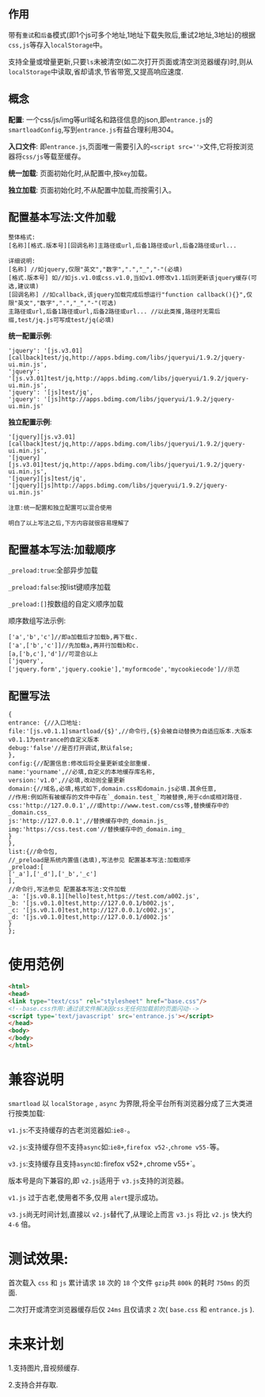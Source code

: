 ## 作用

带有`重试`和`后备`模式(即1个js可多个地址,1地址下载失败后,重试2地址,3地址)的根据`css,js`等存入`localStorage`中。

支持全量或增量更新,只要`ls`未被清空(如二次打开页面或清空浏览器缓存)时,则从`localStorage`中读取,省却请求,节省带宽,又提高响应速度.

## 概念

**配置**: 一个css/js/img等url域名和路径信息的json,即`entrance.js`的`smartloadConfig`,写到`entrance.js`有益合理利用304。

**入口文件**: 即`entrance.js`,页面唯一需要引入的`<script src=''>`文件,它将按浏览器将`css/js`等载至缓存。

**统一加载**: 页面初始化时,从配置中,按`key`加载。

**独立加载**: 页面初始化时,不从配置中加载,而按需引入。

## 配置基本写法:文件加载

```
整体格式:
[名称][格式.版本号][回调名称]主路径或url,后备1路径或url,后备2路径或url...

详细说明:
[名称] //如jquery,仅限"英文","数字",".","_","-"(必填)
[格式.版本号] 如//如js.v1.0或css.v1.0,当如v1.0修改v1.1后则更新该jquery缓存(可选,建议填)
[回调名称] //如callback,该jquery加载完成后想运行"function callback(){}",仅限"英文","数字",".","_","-"(可选)
主路径或url,后备1路径或url,后备2路径或url... //以此类推,路径时无需后缀,test/jq.js可写成test/jq(必填)
```

**统一配置示例**:
```
'jquery': '[js.v3.01][callback]test/jq,http://apps.bdimg.com/libs/jqueryui/1.9.2/jquery-ui.min.js',
'jquery': '[js.v3.01]test/jq,http://apps.bdimg.com/libs/jqueryui/1.9.2/jquery-ui.min.js',
'jquery': '[js]test/jq',
'jquery': '[js]http://apps.bdimg.com/libs/jqueryui/1.9.2/jquery-ui.min.js'
```

**独立配置示例**:
```
'[jquery][js.v3.01][callback]test/jq,http://apps.bdimg.com/libs/jqueryui/1.9.2/jquery-ui.min.js',
'[jquery][js.v3.01]test/jq,http://apps.bdimg.com/libs/jqueryui/1.9.2/jquery-ui.min.js',
'[jquery][js]test/jq',
'[jquery][js]http://apps.bdimg.com/libs/jqueryui/1.9.2/jquery-ui.min.js'
```

`注意:统一配置和独立配置可以混合使用`

`明白了以上写法之后,下方内容就很容易理解了`


## 配置基本写法:加载顺序

`_preload:true`:全部异步加载

`_preload:false`:按list键顺序加载

`_preload:[]`按数组的自定义顺序加载

顺序数组写法示例:
```
['a','b','c']//即a加载后才加载b,再下载c.
['a',['b','c']]//先加载a,再并行加载b和c.
[a,['b,c'],'d']//可混合以上
['jquery',['jquery.form','jquery.cookie'],'myformcode','mycookiecode']//示范
```

## 配置写法

```
{
entrance: {//入口地址:
file:'[js.v0.1.1]smartload/{$}',//命令行,{$}会被自动替换为自适应版本.大版本v0.1.1为entrance的自定义版本
debug:'false'//是否打开调试,默认false;
},
config:{//配置信息:修改后将全量更新或全部重缓.
name:'yourname',//必填,自定义的本地缓存库名称,
version:'v1.0',//必填,改动则全量更新
domain:{//域名,必填,格式如下,domain.css和domain.js必填.其余任意,
//作用:例如所有被缓存的文件中存在`_domain.test_`均被替换,用于cdn或相对路径.
css:'http://127.0.0.1',//或http://www.test.com/css等,替换缓存中的_domain.css_
js:'http://127.0.0.1',//替换缓存中的_domain.js_
img:'https://css.test.com'//替换缓存中的_domain.img_
}
},
list:{//命令包,
//_preload是系统内置值(选填),写法参见 配置基本写法:加载顺序
_preload:[
['_a'],['_d'],['_b','_c']
],
//命令行,写法参见 配置基本写法:文件加载
_a: '[js.v0.8.1][hello]test,https://test.com/a002.js',
_b: '[js.v0.1.0]test,http://127.0.0.1/b002.js',
_c: '[js.v0.1.0]test,http://127.0.0.1/c002.js',
_d: '[js.v0.1.0]test,http://127.0.0.1/d002.js'
}
};
```

# 使用范例

```html
<html>
<head>
<link type="text/css" rel="stylesheet" href="base.css"/>
<!--base.css作用:通过该文件解决因css无任何加载前的页面闪动-->
<script type='text/javascript' src='entrance.js'></script>
</head>
<body>
</body>
</html>
```

# 兼容说明

`smartload` 以 `localStorage` , `async` 为界限,将全平台所有浏览器分成了三大类进行按类加载:

`v1.js`:不支持缓存的古老浏览器如:`ie8-`。

`v2.js`:支持缓存但不支持`async`如:`ie8+`,`firefox v52-`,`chrome v55-`等。

`v3.js`:支持缓存且支持`async如:`firefox v52+`,`chrome v55+`。

版本号是向下兼容的,即 `v2.js`适用于 `v3.js`支持的浏览器。

 `v1.js` 过于古老,使用者不多,仅用 `alert`提示成功。
 
 `v3.js`尚无时间计划,直接以 `v2.js`替代了,从理论上而言 `v3.js` 将比 `v2.js` 快大约 `4-6` 倍。

# 测试效果:

首次载入 `css` 和 `js` 累计请求 `18` 次的 `18` 个文件 `gzip`共 `800k` 的耗时 `750ms` 的页面.

二次打开或清空浏览器缓存后仅 `24ms` 且仅请求 `2` 次( `base.css` 和 `entrance.js` ).

# 未来计划

1.支持图片,音视频缓存.

2.支持合并存取.